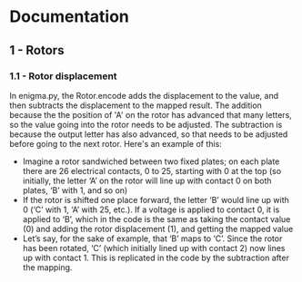 # Documentation

## 1 - Rotors
### 1.1 - Rotor displacement

In enigma.py, the Rotor.encode adds the displacement to the value, and then subtracts the displacement to the mapped result. The addition because the the position of 'A' on the rotor has advanced that many letters, so the value going into the rotor needs to be adjusted. The subtraction is because the output letter has also advanced, so that needs to be adjusted before going to the next rotor. Here's an example of this:

- Imagine a rotor sandwiched between two fixed plates; on each plate there are 26 electrical contacts, 0 to 25, starting with 0 at the top (so initially, the letter ‘A’ on the rotor will line up with contact 0 on both plates, ‘B’ with 1, and so on)
- If the rotor is shifted one place forward, the letter ‘B’ would line up with 0 (‘C’ with 1, ‘A’ with 25, etc.). If a voltage is applied to contact 0, it is applied to ‘B’, which in the code is the same as taking the contact value (0) and adding the rotor displacement (1), and getting the mapped value
- Let’s say, for the sake of example, that ‘B’ maps to ‘C’. Since the rotor has been rotated, ‘C’ (which initially lined up with contact 2) now lines up with contact 1. This is replicated in the code by the subtraction after the mapping.


